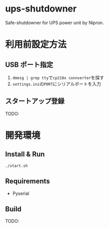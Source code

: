 # ups-shutdowner

Safe-shutdowner for UPS power unit by Nipron.

# 利用前設定方法

## USB ポート指定

1. `dmesg | grep tty`で`cp210x connverter`を探す
2. `settings.ini`の`PORT`にシリアルポートを入力

## スタートアップ登録

TODO:

# 開発環境

## Install & Run

```
./start.sh
```

## Requirements

- Pyserial

## Build

TODO:
